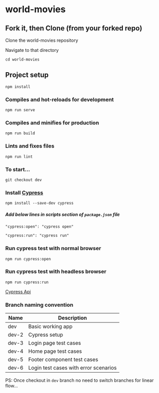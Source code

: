 # world-movies

## Fork it, then Clone (from your forked repo)

Clone the world-movies repository

Navigate to that directory
```
cd world-movies
```

## Project setup
```
npm install
```

### Compiles and hot-reloads for development
```
npm run serve
```

### Compiles and minifies for production
```
npm run build
```

### Lints and fixes files
```
npm run lint
```

### To start...
```
git checkout dev
```

### Install [Cypress](https://www.cypress.io/)
```
npm install --save-dev cypress
```

##### Add below lines in scripts section of `package.json` file
```
"cypress:open": "cypress open"
```
```
"cypress:run": "cypress run"
```

### Run cypress test with normal browser
```
npm run cypress:open
```

### Run cypress test with headless browser
```
npm run cypress:run
```

[Cypress Api](https://docs.cypress.io/api/api/table-of-contents.html)

### Branch naming convention
| Name | Description |
| --- | --- |
| dev | Basic working app |
| dev-2 | Cypress setup |
| dev-3 | Login page test cases |
| dev-4 | Home page test cases |
| dev-5 | Footer component test cases |
| dev-6 | Login test cases with error scenarios |

PS: Once checkout in `dev` branch no need to switch branches for linear flow... 

